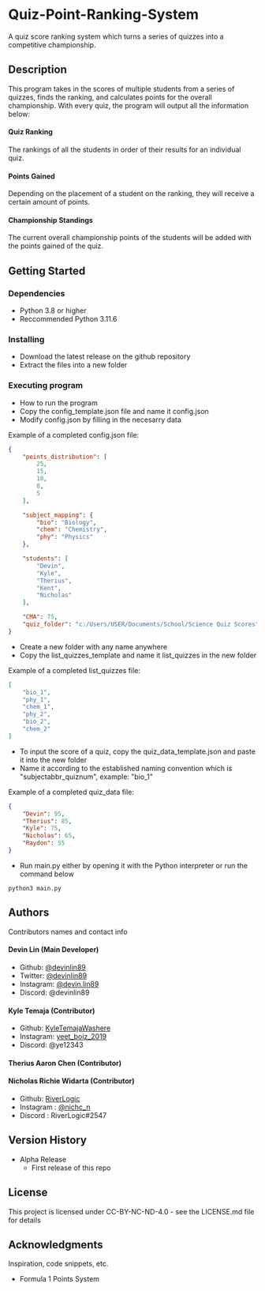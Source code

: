 # Quiz-Point-Ranking-System

A quiz score ranking system which turns a series of quizzes into a competitive championship.

## Description

This program takes in the scores of multiple students from a series of quizzes, finds the ranking, and calculates points for the overall championship.
With every quiz, the program will output all the information below:

#### **Quiz Ranking**
The rankings of all the students in order of their results for an individual quiz.

#### **Points Gained**
Depending on the placement of a student on the ranking, they will receive a certain amount of points.

#### **Championship Standings**
The current overall championship points of the students will be added with the points gained of the quiz. 

## Getting Started

### Dependencies

* Python 3.8 or higher
* Reccommended Python 3.11.6

### Installing

* Download the latest release on the github repository
* Extract the files into a new folder

### Executing program

* How to run the program
* Copy the config_template.json file and name it config.json
* Modify config.json by filling in the necesarry data

Example of a completed config.json file:
```json
{
    "points_distribution": [
        25,
        15,
        10,
        8,
        5
    ],

    "subject_mapping": {
        "bio": "Biology",
        "chem": "Chemistry",
        "phy": "Physics"
    },

    "students": [
        "Devin",
        "Kyle",
        "Therius",
        "Kent",
        "Nicholas"
    ],

    "CMA": 75,
    "quiz_folder": "c:/Users/USER/Documents/School/Science Quiz Scores"
}
```
* Create a new folder with any name anywhere
* Copy the list_quizzes_template and name it list_quizzes in the new folder

Example of a completed list_quizzes file:
```json
[
    "bio_1",
    "phy_1",
    "chem_1",
    "phy_2",
    "bio_2",
    "chem_2"
]
```
* To input the score of a quiz, copy the quiz_data_template.json and paste it into the new folder
* Name it according to the established naming convention which is "subjectabbr_quiznum", example: "bio_1"

Example of a completed quiz_data file:
```json
{
    "Devin": 95,
    "Therius": 85,
    "Kyle": 75,
    "Nicholas": 65,
    "Raydon": 55
}
```
* Run main.py either by opening it with the Python interpreter or run the command below
```
python3 main.py
```

## Authors

Contributors names and contact info

#### **Devin Lin** (Main Developer)
* Github: [@devinlin89](https://github.com/devinlin89)
* Twitter: [@devinlin89](https://twitter.com/devinlin89)
* Instagram: [@devin.lin89](https://www.instagram.com/devin.lin89/)
* Discord: @devinlin89

#### **Kyle Temaja** (Contributor)

* Github: [KyleTemajaWashere](https://github.com/KyleTemajaWashere)
* Instagram: [yeet_boiz_2019](https://www.instagram.com/yeet_boiz_2019/)
* Discord: @ye12343

#### **Therius Aaron Chen** (Contributor)

#### **Nicholas Richie Widarta** (Contributor)

* Github: [RiverLogic](https://github.com/RiverLogic)
* Instagram : [@nichc_n](https://www.instagram.com/nichc_n)
* Discord : RiverLogic#2547

## Version History

* Alpha Release
  * First release of this repo

## License

This project is licensed under CC-BY-NC-ND-4.0 - see the LICENSE.md file for details

## Acknowledgments

Inspiration, code snippets, etc.
* Formula 1 Points System
